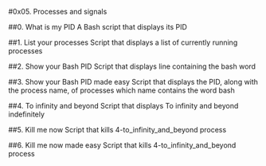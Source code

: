 #0x05. Processes and signals

##0. What is my PID
A Bash script that displays its PID

##1. List your processes 
Script that displays a list of currently running processes

##2. Show your Bash PID
Script that displays line containing the bash word

##3. Show your Bash PID made easy
Script that displays the PID, along with the process name, of processes which name contains the word bash

##4. To infinity and beyond
Script that displays To infinity and beyond indefinitely

##5. Kill me now
Script that kills 4-to_infinity_and_beyond process

##6. Kill me now made easy
Script that kills 4-to_infinity_and_beyond process

